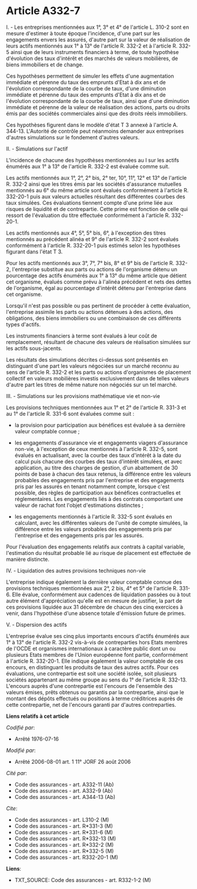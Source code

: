 # Article A332-7

I. - Les entreprises mentionnées aux 1°, 3° et 4° de l'article L. 310-2 sont en mesure d'estimer à toute époque l'incidence,
d'une part sur les engagements envers les assurés, d'autre part sur la valeur de réalisation de leurs actifs mentionnés aux
1° à 13° de l'article R. 332-2 et à l'article R. 332-5 ainsi que de leurs instruments financiers à terme, de toute hypothèse
d'évolution des taux d'intérêt et des marchés de valeurs mobilières, de biens immobiliers et de change.

Ces hypothèses permettent de simuler les effets d'une augmentation immédiate et pérenne du taux des emprunts d'Etat à dix ans
et de l'évolution correspondante de la courbe de taux, d'une diminution immédiate et pérenne du taux des emprunts d'Etat à
dix ans et de l'évolution correspondante de la courbe de taux, ainsi que d'une diminution immédiate et pérenne de la valeur
de réalisation des actions, parts ou droits émis par des sociétés commerciales ainsi que des droits réels immobiliers.

Ces hypothèses figurent dans le modèle d'état T 3 annexé à l'article A. 344-13. L'Autorité de contrôle peut néanmoins
demander aux entreprises d'autres simulations sur le fondement d'autres valeurs.

II. - Simulations sur l'actif

L'incidence de chacune des hypothèses mentionnées au I sur les actifs énumérés aux 1° à 13° de l'article R. 332-2 est évaluée
comme suit.

Les actifs mentionnés aux 1°, 2°, 2° bis, 2° ter, 10°, 11°, 12° et 13° de l'article R. 332-2 ainsi que les titres émis par
les sociétés d'assurance mutuelles mentionnés au 6° du même article sont évalués conformément à l'article R. 332-20-1 puis
aux valeurs actuelles résultant des différentes courbes des taux simulées. Ces évaluations tiennent compte d'une prime liée
aux risques de liquidité et de contrepartie. Cette prime est fonction de celle qui ressort de l'évaluation du titre effectuée
conformément à l'article R. 332-20-1.

Les actifs mentionnés aux 4°, 5°, 5° bis, 6°, à l'exception des titres mentionnés au précédent alinéa et 9° de l'article R.
332-2 sont évalués conformément à l'article R. 332-20-1 puis estimés selon les hypothèses figurant dans l'état T 3.

Pour les actifs mentionnés aux 3°, 7°, 7° bis, 8° et 9° bis de l'article R. 332-2, l'entreprise substitue aux parts ou
actions de l'organisme détenu un pourcentage des actifs énumérés aux 1° à 13° du même article que détient cet organisme,
évalués comme prévu à l'alinéa précédent et nets des dettes de l'organisme, égal au pourcentage d'intérêt détenu par
l'entreprise dans cet organisme.

Lorsqu'il n'est pas possible ou pas pertinent de procéder à cette évaluation, l'entreprise assimile les parts ou actions
détenues à des actions, des obligations, des biens immobiliers ou une combinaison de ces différents types d'actifs.

Les instruments financiers à terme sont évalués à leur coût de remplacement, résultant de chacune des valeurs de réalisation
simulées sur les actifs sous-jacents.

Les résultats des simulations décrites ci-dessus sont présentés en distinguant d'une part les valeurs négociées sur un marché
reconnu au sens de l'article R. 332-2 et les parts ou actions d'organismes de placement collectif en valeurs mobilières
investis exclusivement dans de telles valeurs d'autre part les titres de même nature non négociés sur un tel marché.

III. - Simulations sur les provisions mathématique vie et non-vie

Les provisions techniques mentionnées aux 1° et 2° de l'article R. 331-3 et au 1° de l'article R. 331-6 sont évaluées comme
suit :

- la provision pour participation aux bénéfices est évaluée à sa dernière valeur comptable connue ;

- les engagements d'assurance vie et engagements viagers d'assurance non-vie, à l'exception de ceux mentionnés à l'article R.
332-5, sont évalués en actualisant, avec la courbe des taux d'intérêt à la date du calcul puis chacune des courbes des taux
d'intérêt simulées, et avec application, au titre des charges de gestion, d'un abattement de 30 points de base à chacun des
taux retenus, la différence entre les valeurs probables des engagements pris par l'entreprise et des engagements pris par les
assurés en tenant notamment compte, lorsque c'est possible, des règles de participation aux bénéfices contractuelles et
réglementaires. Les engagements liés à des contrats comportant une valeur de rachat font l'objet d'estimations distinctes ;

- les engagements mentionnés à l'article R. 332-5 sont évalués en calculant, avec les différentes valeurs de l'unité de
compte simulées, la différence entre les valeurs probables des engagements pris par l'entreprise et des engagements pris par
les assurés.

Pour l'évaluation des engagements relatifs aux contrats à capital variable, l'estimation du résultat probable lié au risque
de placement est effectuée de manière distincte.

IV. - Liquidation des autres provisions techniques non-vie

L'entreprise indique également la dernière valeur comptable connue des provisions techniques mentionnées aux 2°, 2 bis, 4° et
5° de l'article R. 331-6. Elle évalue, conformément aux cadences de liquidation passées ou à tout autre élément
d'appréciation qu'elle est en mesure de justifier, la part de ces provisions liquidée aux 31 décembre de chacun des cinq
exercices à venir, dans l'hypothèse d'une absence totale d'émission future de primes.

V. - Dispersion des actifs

L'entreprise évalue ses cinq plus importants encours d'actifs énumérés aux 1° à 13° de l'article R. 332-2 vis-à-vis de
contreparties hors Etats membres de l'OCDE et organismes internationaux à caractère public dont un ou plusieurs Etats membres
de l'Union européenne font partie, conformément à l'article R. 332-20-1. Elle indique également la valeur comptable de ces
encours, en distinguant les produits de taux des autres actifs. Pour ces évaluations, une contrepartie est soit une société
isolée, soit plusieurs sociétés appartenant au même groupe au sens du 1° de l'article R. 332-13. L'encours auprès d'une
contrepartie est l'encours de l'ensemble des valeurs émises, prêts obtenus ou garantis par la contrepartie, ainsi que le
montant des dépôts effectués ou positions à terme créditrices auprès de cette contrepartie, net de l'encours garanti par
d'autres contreparties.

**Liens relatifs à cet article**

_Codifié par_:

  - Arrêté 1976-07-16

_Modifié par_:

  - Arrêté 2006-08-01 art. 1 11° JORF 26 août 2006

_Cité par_:

  - Code des assurances - art. A332-11 (Ab)
  - Code des assurances - art. A332-9 (Ab)
  - Code des assurances - art. A344-13 (Ab)

_Cite_:

  - Code des assurances - art. L310-2 (M)
  - Code des assurances - art. R*331-3 (M)
  - Code des assurances - art. R*331-6 (M)
  - Code des assurances - art. R*332-13 (M)
  - Code des assurances - art. R*332-2 (M)
  - Code des assurances - art. R*332-5 (M)
  - Code des assurances - art. R332-20-1 (M)

**Liens**:

  - TXT_SOURCE: Code des assurances - art. R332-1-2 (M)
